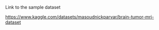 Link to the sample dataset

https://www.kaggle.com/datasets/masoudnickparvar/brain-tumor-mri-dataset
